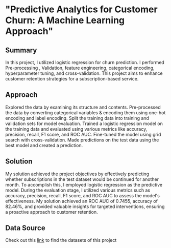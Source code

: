 # "Predictive Analytics for Customer Churn: A Machine Learning Approach"

## Summary 
In this project, I utilized logistic regression for churn prediction. I performed Pre-processing , Validation, feature engineering, categorical encoding, hyperparameter tuning, and cross-validation. This project aims to enhance customer retention strategies for a subscription-based service.

## Approach
Explored the data by examining its structure and contents. Pre-processed the data by converting categorical variables & encoding them using one-hot encoding and label encoding. Split the training data into training and validation sets for model evaluation. Trained a logistic regression model on the training data and evaluated using various metrics like accuracy, precision, recall, F1 score, and ROC AUC. Fine-tuned the model using grid search with cross-validation. Made predictions on the test data using the best model and created a prediction.

## Solution
My solution achieved the project objectives by effectively predicting whether subscriptions in the test dataset would be continued for another month. To accomplish this, I employed logistic regression as the predictive model. During the evaluation stage, I utilized various metrics such as accuracy, precision, recall, F1 score, and ROC AUC to assess the model's effectiveness. My solution achieved an ROC AUC of 0.7455, accuracy of 82.46%, and provided valuable insights for targeted interventions, ensuring a proactive approach to customer retention.

## Data Source 
Check out this [link](https://www.kaggle.com/datasets/safrin03/predictive-analytics-for-customer-churn-dataset) to find the datasets of this project 
